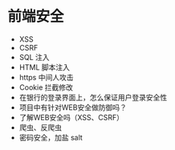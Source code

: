 # 前端安全
- XSS
- CSRF
- SQL 注入
- HTML 脚本注入
- https 中间人攻击
- Cookie 拦截修改
- 在银行的登录界面上，怎么保证用户登录安全性
- 项目中有针对WEB安全做防御吗？
- 了解WEB安全吗（XSS、CSRF）
- 爬虫、反爬虫
- 密码安全，加盐 salt
